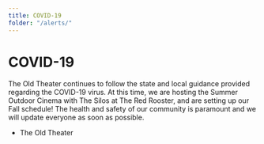 ```yaml
---
title: COVID-19
folder: "/alerts/"
---
```


# COVID-19

The Old Theater continues to follow the state and local guidance provided regarding the COVID-19 virus. At this time, we are hosting the Summer Outdoor Cinema with The Silos at The Red Rooster, and are setting up our Fall schedule! The health and safety of our community is paramount and we will update everyone as soon as possible.

- The Old Theater